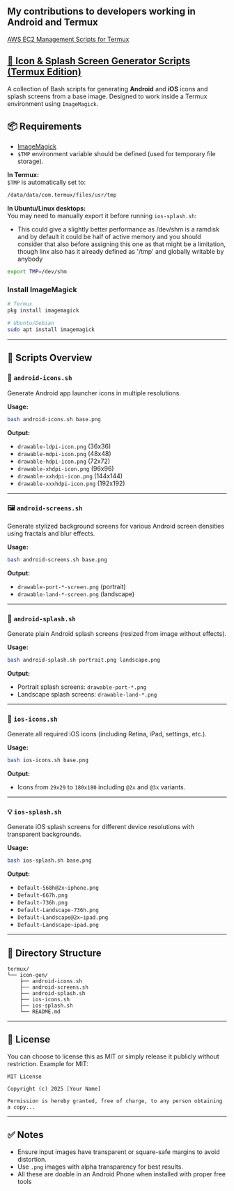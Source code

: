 ## My contributions to developers working in Android and Termux

[AWS EC2 Management Scripts for Termux](./aws/)


## [🎨 Icon & Splash Screen Generator Scripts (Termux Edition)](./icon-gen/)

A collection of Bash scripts for generating **Android** and **iOS** icons and splash screens from a base image. Designed to work inside a Termux environment using `ImageMagick`.

## 📦 Requirements

- [ImageMagick](https://imagemagick.org)
- `$TMP` environment variable should be defined (used for temporary file storage).

**In Termux:**  
`$TMP` is automatically set to:

```bash
/data/data/com.termux/files/usr/tmp
```

**In Ubuntu/Linux desktops:**  
You may need to manually export it before running `ios-splash.sh`:
- This  could give a slightly better performance as /dev/shm is a ramdisk and by default it could be half of active memory and you should consider that also before assigning this one as that might be a limitation, though linx also has it already defined as '/tmp' and globally writable by anybody
```bash
export TMP=/dev/shm
```

### Install ImageMagick

```bash
# Termux
pkg install imagemagick

# Ubuntu/Debian
sudo apt install imagemagick
```

---

## 📁 Scripts Overview

### 📱 `android-icons.sh`
Generate Android app launcher icons in multiple resolutions.

**Usage:**
```bash
bash android-icons.sh base.png
```

**Output:**
- `drawable-ldpi-icon.png` (36x36)
- `drawable-mdpi-icon.png` (48x48)
- `drawable-hdpi-icon.png` (72x72)
- `drawable-xhdpi-icon.png` (96x96)
- `drawable-xxhdpi-icon.png` (144x144)
- `drawable-xxxhdpi-icon.png` (192x192)

---

### 🖼 `android-screens.sh`
Generate stylized background screens for various Android screen densities using fractals and blur effects.

**Usage:**
```bash
bash android-screens.sh base.png
```

**Output:**
- `drawable-port-*-screen.png` (portrait)
- `drawable-land-*-screen.png` (landscape)

---

### 🚀 `android-splash.sh`
Generate plain Android splash screens (resized from image without effects).

**Usage:**
```bash
bash android-splash.sh portrait.png landscape.png
```

**Output:**
- Portrait splash screens: `drawable-port-*.png`
- Landscape splash screens: `drawable-land-*.png`

---

### 🍏 `ios-icons.sh`
Generate all required iOS icons (including Retina, iPad, settings, etc.).

**Usage:**
```bash
bash ios-icons.sh base.png
```

**Output:**
- Icons from `29x29` to `180x180` including `@2x` and `@3x` variants.

---

### 💡 `ios-splash.sh`
Generate iOS splash screens for different device resolutions with transparent backgrounds.

**Usage:**
```bash
bash ios-splash.sh base.png
```

**Output:**
- `Default-568h@2x~iphone.png`
- `Default-667h.png`
- `Default-736h.png`
- `Default-Landscape-736h.png`
- `Default-Landscape@2x~ipad.png`
- `Default-Landscape~ipad.png`

---

## 📁 Directory Structure

```
termux/
└── icon-gen/
    ├── android-icons.sh
    ├── android-screens.sh
    ├── android-splash.sh
    ├── ios-icons.sh
    ├── ios-splash.sh
    └── README.md
```

---

## 📜 License

You can choose to license this as MIT or simply release it publicly without restriction. Example for MIT:

```
MIT License

Copyright (c) 2025 [Your Name]

Permission is hereby granted, free of charge, to any person obtaining a copy...
```

---

## ✅ Notes

- Ensure input images have transparent or square-safe margins to avoid distortion.
- Use `.png` images with alpha transparency for best results.
- All these are doable in an Android Phone when installed with proper free tools 

